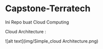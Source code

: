 # Capstone-Terratech
Ini Repo buat Cloud Computing

Cloud Architecture :

![alt text](img/Simple_cloud Architecture.png)


